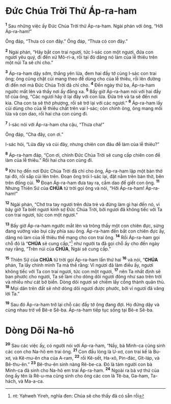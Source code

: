 # Đức Chúa Trời Thử Áp-ra-ham
<sup><b>1</b></sup> Sau những việc ấy Đức Chúa Trời thử Áp-ra-ham. Ngài phán với ông, “Hỡi Áp-ra-ham!”

Ông đáp, “Thưa có con đây.” Ông đáp, “Thưa có con đây.”

<sup><b>2</b></sup> Ngài phán, “Hãy bắt con trai ngươi, tức I-sác con một ngươi, đứa con ngươi yêu quý, đi đến xứ Mô-ri-a, rồi tại đó dâng nó làm của lễ thiêu trên một núi Ta sẽ chỉ cho.”

<sup><b>3</b></sup> Áp-ra-ham dậy sớm, thắng yên lừa, đem hai đầy tớ cùng I-sác con trai ông; ông cũng chặt củi mang theo để dùng cho của lễ thiêu, rồi lên đường đi đến nơi mà Đức Chúa Trời đã chỉ cho. <sup><b>4</b></sup> Đến ngày thứ ba, Áp-ra-ham ngước mắt lên và thấy nơi ấy đằng xa. <sup><b>5</b></sup> Bấy giờ Áp-ra-ham nói với hai đầy tớ của ông, “Các ngươi hãy ở lại đây với con lừa. Đứa trẻ và ta sẽ đến nơi kia. Cha con ta sẽ thờ phượng, rồi sẽ trở lại với các ngươi.” <sup><b>6</b></sup> Áp-ra-ham lấy củi dùng cho của lễ thiêu chất trên vai I-sác; còn chính ông, ông mang mồi lửa và con dao, rồi hai cha con cùng đi.

<sup><b>7</b></sup> I-sác nói với Áp-ra-ham cha cậu, “Thưa cha!”

Ông đáp, “Cha đây, con ơi.”

I-sác hỏi, “Lửa đây và củi đây, nhưng chiên con đâu để làm của lễ thiêu?”

<sup><b>8</b></sup> Áp-ra-ham đáp, “Con ơi, chính Đức Chúa Trời sẽ cung cấp chiên con để làm của lễ thiêu.” Rồi hai cha con cùng đi.

<sup><b>9</b></sup> Khi họ đến nơi Đức Chúa Trời đã chỉ cho ông, Áp-ra-ham lập một bàn thờ tại đó, rồi sắp củi lên trên. Đoạn ông trói I-sác lại, đặt nằm trên bàn thờ, bên trên đống củi. <sup><b>10</b></sup> Đoạn Áp-ra-ham đưa tay ra, cầm dao để giết con ông. <sup><b>11</b></sup> Nhưng Thiên Sứ của **CHÚA** từ trời gọi ông và nói, “Hỡi Áp-ra-ham! Áp-ra-ham!”

<sup><b>12</b></sup> Ngài phán, “Chớ tra tay ngươi trên đứa trẻ và đừng làm gì hại đến nó, vì bây giờ Ta biết ngươi kính sợ Đức Chúa Trời, bởi ngươi đã không tiếc với Ta con trai ngươi, tức con một ngươi.”

<sup><b>13</b></sup> Bấy giờ Áp-ra-ham ngước mắt lên và trông thấy một con chiên đực, sừng đang vướng vào bụi cây phía sau ông. Áp-ra-ham đến bắt con chiên đực ấy, dâng nó làm của lễ thiêu thế mạng cho con trai ông. <sup><b>14</b></sup> Rồi Áp-ra-ham gọi chỗ đó là “**CHÚA** sẽ cung cấp,”[^1-796c24c1-5608-4150-b023-ec2810901591] như người ta đã gọi chỗ ấy cho đến ngày nay rằng, “Trên núi của **CHÚA**, Ngài sẽ cung cấp.”

<sup><b>15</b></sup> Thiên Sứ của **CHÚA** từ trời gọi Áp-ra-ham lần thứ hai <sup><b>16</b></sup> và nói, “**CHÚA** phán, Ta lấy chính mình Ta mà thề rằng: Vì ngươi đã làm điều ấy, ngươi không tiếc với Ta con trai ngươi, tức con một ngươi, <sup><b>17</b></sup> nên Ta nhất định sẽ ban phước cho ngươi, Ta sẽ làm cho dòng dõi ngươi đông như sao trên trời và nhiều như cát bờ biển. Dòng dõi ngươi sẽ chiếm lấy cổng thành quân thù. <sup><b>18</b></sup> Mọi dân trên đất sẽ nhờ dòng dõi ngươi được phước, bởi vì ngươi đã vâng lời Ta.”

<sup><b>19</b></sup> Sau đó Áp-ra-ham trở lại chỗ các đầy tớ ông đang đợi. Họ đứng dậy và cùng nhau trở về Bê-e Sê-ba. Áp-ra-ham tiếp tục sống tại Bê-e Sê-ba.

# Dòng Dõi Na-hô
<sup><b>20</b></sup> Sau các việc ấy, có người nói với Áp-ra-ham, “Nầy, bà Minh-ca cũng sinh các con cho Na-hô em trai ông. <sup><b>21</b></sup> Con đầu lòng là U-xơ, con trai kế là Bu-xơ, và Kê-mu-ên cha của A-ram, <sup><b>22</b></sup> rồi Kê-sết, Ha-xô, Pin-đác, Gít-láp, và Bê-thu-ên.” <sup><b>23</b></sup> Bê-thu-ên sinh nàng Rê-be-ca. Đó là tám người con bà Minh-ca đã sinh cho Na-hô em trai Áp-ra-ham. <sup><b>24</b></sup> Ngoài ra bà vợ thứ của ông ấy tên là Rê-u-ma cũng sinh cho ông các con là Tê-ba, Ga-ham, Ta-hách, và Ma-a-ca.

[^1-796c24c1-5608-4150-b023-ec2810901591]: nt: Yahweh Yireh, nghĩa đen: Chúa sẽ cho thấy đã có sẵn rồi